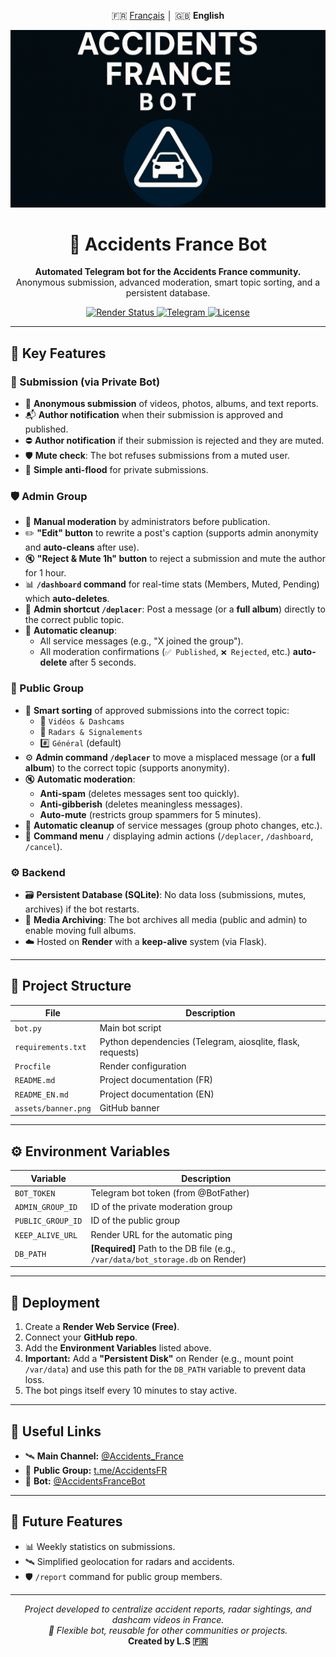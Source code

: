 <p align="center">
  🇫🇷 <a href="./README.md">Français</a> │ 🇬🇧 <b>English</b>
</p>

![Banner](https://github.com/Luxx05/AccidentsFranceBot/raw/main/assets/banner.png)

<h1 align="center">🚨 Accidents France Bot</h1>
<p align="center">
  <b>Automated Telegram bot for the Accidents France community.</b><br>
  Anonymous submission, advanced moderation, smart topic sorting, and a persistent database.
</p>

<p align="center">
  <a href="https://render.com">
    <img src="https://img.shields.io/badge/Render-Online-brightgreen?style=flat-square&logo=render&logoColor=white" alt="Render Status"/>
  </a>
  <a href="https://t.me/AccidentsFR">
    <img src="https://img.shields.io/badge/Telegram-Community-blue?style=flat-square&logo=telegram" alt="Telegram"/>
  </a>
  <a href="https://github.com/Luxx05/AccidentsFranceBot">
    <img src="https://img.shields.io/github/license/Luxx05/AccidentsFranceBot?style=flat-square" alt="License"/>
  </a>
</p>

---

## 🔧 Key Features

### 👤 Submission (via Private Bot)
- 📸 **Anonymous submission** of videos, photos, albums, and text reports.
- 📬 **Author notification** when their submission is approved and published.
- ⛔ **Author notification** if their submission is rejected and they are muted.
- 🛡️ **Mute check**: The bot refuses submissions from a muted user.
- 🧱 **Simple anti-flood** for private submissions.

### 🛡️ Admin Group
- 🧩 **Manual moderation** by administrators before publication.
- ✏️ **"Edit" button** to rewrite a post's caption (supports admin anonymity and **auto-cleans** after use).
- 🔇 **"Reject & Mute 1h" button** to reject a submission and mute the author for 1 hour.
- 📊 **`/dashboard` command** for real-time stats (Members, Muted, Pending) which **auto-deletes**.
- 🚀 **Admin shortcut `/deplacer`**: Post a message (or a **full album**) directly to the correct public topic.
- 🧹 **Automatic cleanup**:
  - All service messages (e.g., "X joined the group").
  - All moderation confirmations (`✅ Published`, `❌ Rejected`, etc.) **auto-delete** after 5 seconds.

### 📢 Public Group
- 🧠 **Smart sorting** of approved submissions into the correct topic:
  - 🎥 `Vidéos & Dashcams`
  - 📍 `Radars & Signalements`
  - #️⃣ `Général` (default)
- ⚙️ **Admin command `/deplacer`** to move a misplaced message (or a **full album**) to the correct topic (supports anonymity).
- 🔇 **Automatic moderation**:
  - **Anti-spam** (deletes messages sent too quickly).
  - **Anti-gibberish** (deletes meaningless messages).
  - **Auto-mute** (restricts group spammers for 5 minutes).
- 🧹 **Automatic cleanup** of service messages (group photo changes, etc.).
- 🤖 **Command menu** `/` displaying admin actions (`/deplacer`, `/dashboard`, `/cancel`).

### ⚙️ Backend
- 🗃️ **Persistent Database (SQLite)**: No data loss (submissions, mutes, archives) if the bot restarts.
- 📂 **Media Archiving**: The bot archives all media (public and admin) to enable moving full albums.
- ☁️ Hosted on **Render** with a **keep-alive** system (via Flask).

---

## 📡 Project Structure

| File | Description |
|----------|-------------|
| `bot.py` | Main bot script |
| `requirements.txt` | Python dependencies (Telegram, aiosqlite, flask, requests) |
| `Procfile` | Render configuration |
| `README.md` | Project documentation (FR) |
| `README_EN.md` | Project documentation (EN) |
| `assets/banner.png` | GitHub banner |

---

## ⚙️ Environment Variables

| Variable | Description |
|-----------|--------------|
| `BOT_TOKEN` | Telegram bot token (from @BotFather) |
| `ADMIN_GROUP_ID` | ID of the private moderation group |
| `PUBLIC_GROUP_ID` | ID of the public group |
| `KEEP_ALIVE_URL` | Render URL for the automatic ping |
| `DB_PATH` | **[Required]** Path to the DB file (e.g., `/var/data/bot_storage.db` on Render) |

---

## 🚀 Deployment

1. Create a **Render Web Service (Free)**.
2. Connect your **GitHub repo**.
3. Add the **Environment Variables** listed above.
4. **Important:** Add a **"Persistent Disk"** on Render (e.g., mount point `/var/data`) and use this path for the `DB_PATH` variable to prevent data loss.
5. The bot pings itself every 10 minutes to stay active.

---

## 💬 Useful Links

- 🛰️ **Main Channel:** [@Accidents_France](https://t.me/Accidents_France)
- 👥 **Public Group:** [t.me/AccidentsFR](https://t.me/AccidentsFR)
- 🤖 **Bot:** [@AccidentsFranceBot](https://t.me/AccidentsFranceBot)

---

## 🧠 Future Features

- 📊 Weekly statistics on submissions.
- 🛰️ Simplified geolocation for radars and accidents.
- 🛡️ `/report` command for public group members.

---

<p align="center">
  <i>Project developed to centralize accident reports, radar sightings, and dashcam videos in France.</i><br>
  <i>🔧 Flexible bot, reusable for other communities or projects.</i><br>
  <b>Created by L.S 🇫🇷</b>
</p>
